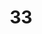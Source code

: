 ---
title: "33"
imageurl: "../src/content/thumbnail/33.webp"
dwnurl: "https://imgs1.thamizhnation.org/33.jpg"
tags: ['thalaivar']
---